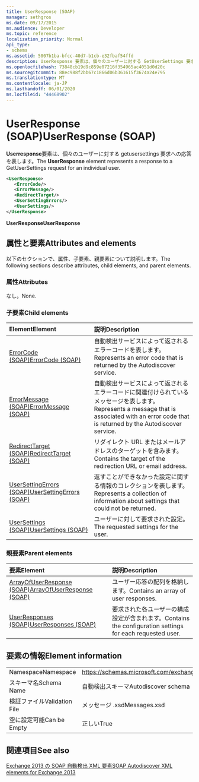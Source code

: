 ```yaml
---
title: UserResponse (SOAP)
manager: sethgros
ms.date: 09/17/2015
ms.audience: Developer
ms.topic: reference
localization_priority: Normal
api_type:
- schema
ms.assetid: 5007b1ba-bfcc-40d7-b1cb-e32fbaf54ffd
description: UserResponse 要素は、個々のユーザーに対する GetUserSettings 要求への応答を表します。
ms.openlocfilehash: 73848cb19d9c859e07216f354965ac4051d0d20c
ms.sourcegitcommit: 88ec988f2bb67c1866d06b361615f3674a24e795
ms.translationtype: MT
ms.contentlocale: ja-JP
ms.lasthandoff: 06/01/2020
ms.locfileid: "44468902"
---
```

# <a name="userresponse-soap"></a><span data-ttu-id="7c2fb-103">UserResponse (SOAP)</span><span class="sxs-lookup"><span data-stu-id="7c2fb-103">UserResponse (SOAP)</span></span>

<span data-ttu-id="7c2fb-104">**Userresponse**要素は、個々のユーザーに対する getusersettings 要求への応答を表します。</span><span class="sxs-lookup"><span data-stu-id="7c2fb-104">The **UserResponse** element represents a response to a GetUserSettings request for an individual user.</span></span> 
  
```XML
<UserResponse>
   <ErrorCode/>
   <ErrorMessage/>
   <RedirectTarget/>
   <UserSettingErrors/>
   <UserSettings/>
</UserResponse>
```

 <span data-ttu-id="7c2fb-105">**UserResponse**</span><span class="sxs-lookup"><span data-stu-id="7c2fb-105">**UserResponse**</span></span>
## <a name="attributes-and-elements"></a><span data-ttu-id="7c2fb-106">属性と要素</span><span class="sxs-lookup"><span data-stu-id="7c2fb-106">Attributes and elements</span></span>

<span data-ttu-id="7c2fb-107">以下のセクションで、属性、子要素、親要素について説明します。</span><span class="sxs-lookup"><span data-stu-id="7c2fb-107">The following sections describe attributes, child elements, and parent elements.</span></span>
  
### <a name="attributes"></a><span data-ttu-id="7c2fb-108">属性</span><span class="sxs-lookup"><span data-stu-id="7c2fb-108">Attributes</span></span>

<span data-ttu-id="7c2fb-109">なし。</span><span class="sxs-lookup"><span data-stu-id="7c2fb-109">None.</span></span>
  
### <a name="child-elements"></a><span data-ttu-id="7c2fb-110">子要素</span><span class="sxs-lookup"><span data-stu-id="7c2fb-110">Child elements</span></span>

|<span data-ttu-id="7c2fb-111">**Element**</span><span class="sxs-lookup"><span data-stu-id="7c2fb-111">**Element**</span></span>|<span data-ttu-id="7c2fb-112">**説明**</span><span class="sxs-lookup"><span data-stu-id="7c2fb-112">**Description**</span></span>|
|:-----|:-----|
|[<span data-ttu-id="7c2fb-113">ErrorCode (SOAP)</span><span class="sxs-lookup"><span data-stu-id="7c2fb-113">ErrorCode (SOAP)</span></span>](errorcode-soap.md) <br/> |<span data-ttu-id="7c2fb-114">自動検出サービスによって返されるエラーコードを表します。</span><span class="sxs-lookup"><span data-stu-id="7c2fb-114">Represents an error code that is returned by the Autodiscover service.</span></span>  <br/> |
|[<span data-ttu-id="7c2fb-115">ErrorMessage (SOAP)</span><span class="sxs-lookup"><span data-stu-id="7c2fb-115">ErrorMessage (SOAP)</span></span>](errormessage-soap.md) <br/> |<span data-ttu-id="7c2fb-116">自動検出サービスによって返されるエラーコードに関連付けられているメッセージを表します。</span><span class="sxs-lookup"><span data-stu-id="7c2fb-116">Represents a message that is associated with an error code that is returned by the Autodiscover service.</span></span>  <br/> |
|[<span data-ttu-id="7c2fb-117">RedirectTarget (SOAP)</span><span class="sxs-lookup"><span data-stu-id="7c2fb-117">RedirectTarget (SOAP)</span></span>](redirecttarget-soap.md) <br/> |<span data-ttu-id="7c2fb-118">リダイレクト URL またはメールアドレスのターゲットを含みます。</span><span class="sxs-lookup"><span data-stu-id="7c2fb-118">Contains the target of the redirection URL or email address.</span></span>  <br/> |
|[<span data-ttu-id="7c2fb-119">UserSettingErrors (SOAP)</span><span class="sxs-lookup"><span data-stu-id="7c2fb-119">UserSettingErrors (SOAP)</span></span>](usersettingerrors-soap.md) <br/> |<span data-ttu-id="7c2fb-120">返すことができなかった設定に関する情報のコレクションを表します。</span><span class="sxs-lookup"><span data-stu-id="7c2fb-120">Represents a collection of information about settings that could not be returned.</span></span>  <br/> |
|[<span data-ttu-id="7c2fb-121">UserSettings (SOAP)</span><span class="sxs-lookup"><span data-stu-id="7c2fb-121">UserSettings (SOAP)</span></span>](usersettings-soap.md) <br/> |<span data-ttu-id="7c2fb-122">ユーザーに対して要求された設定。</span><span class="sxs-lookup"><span data-stu-id="7c2fb-122">The requested settings for the user.</span></span>  <br/> |
   
### <a name="parent-elements"></a><span data-ttu-id="7c2fb-123">親要素</span><span class="sxs-lookup"><span data-stu-id="7c2fb-123">Parent elements</span></span>

|<span data-ttu-id="7c2fb-124">**要素**</span><span class="sxs-lookup"><span data-stu-id="7c2fb-124">**Element**</span></span>|<span data-ttu-id="7c2fb-125">**説明**</span><span class="sxs-lookup"><span data-stu-id="7c2fb-125">**Description**</span></span>|
|:-----|:-----|
|[<span data-ttu-id="7c2fb-126">ArrayOfUserResponse (SOAP)</span><span class="sxs-lookup"><span data-stu-id="7c2fb-126">ArrayOfUserResponse (SOAP)</span></span>](arrayofuserresponse-soap.md) <br/> |<span data-ttu-id="7c2fb-127">ユーザー応答の配列を格納します。</span><span class="sxs-lookup"><span data-stu-id="7c2fb-127">Contains an array of user responses.</span></span>  <br/> |
|[<span data-ttu-id="7c2fb-128">UserResponses (SOAP)</span><span class="sxs-lookup"><span data-stu-id="7c2fb-128">UserResponses (SOAP)</span></span>](userresponses-soap.md) <br/> |<span data-ttu-id="7c2fb-129">要求された各ユーザーの構成設定が含まれます。</span><span class="sxs-lookup"><span data-stu-id="7c2fb-129">Contains the configuration settings for each requested user.</span></span>  <br/> |
   
## <a name="element-information"></a><span data-ttu-id="7c2fb-130">要素の情報</span><span class="sxs-lookup"><span data-stu-id="7c2fb-130">Element information</span></span>

|||
|:-----|:-----|
|<span data-ttu-id="7c2fb-131">Namespace</span><span class="sxs-lookup"><span data-stu-id="7c2fb-131">Namespace</span></span>  <br/> |https://schemas.microsoft.com/exchange/2010/Autodiscover  <br/> |
|<span data-ttu-id="7c2fb-132">スキーマ名</span><span class="sxs-lookup"><span data-stu-id="7c2fb-132">Schema Name</span></span>  <br/> |<span data-ttu-id="7c2fb-133">自動検出スキーマ</span><span class="sxs-lookup"><span data-stu-id="7c2fb-133">Autodiscover schema</span></span>  <br/> |
|<span data-ttu-id="7c2fb-134">検証ファイル</span><span class="sxs-lookup"><span data-stu-id="7c2fb-134">Validation File</span></span>  <br/> |<span data-ttu-id="7c2fb-135">メッセージ .xsd</span><span class="sxs-lookup"><span data-stu-id="7c2fb-135">Messages.xsd</span></span>  <br/> |
|<span data-ttu-id="7c2fb-136">空に設定可能</span><span class="sxs-lookup"><span data-stu-id="7c2fb-136">Can be Empty</span></span>  <br/> |<span data-ttu-id="7c2fb-137">正しい</span><span class="sxs-lookup"><span data-stu-id="7c2fb-137">True</span></span>  <br/> |
   
## <a name="see-also"></a><span data-ttu-id="7c2fb-138">関連項目</span><span class="sxs-lookup"><span data-stu-id="7c2fb-138">See also</span></span>



[<span data-ttu-id="7c2fb-139">Exchange 2013 の SOAP 自動検出 XML 要素</span><span class="sxs-lookup"><span data-stu-id="7c2fb-139">SOAP Autodiscover XML elements for Exchange 2013</span></span>](soap-autodiscover-xml-elements-for-exchange-2013.md)

